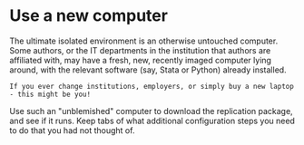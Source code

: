 # Use a new computer

The ultimate isolated environment is an otherwise untouched computer. Some authors, or the IT departments in the institution that authors are affiliated with, may have a fresh, new, recently imaged computer lying around, with the relevant software (say, Stata or Python) already installed. 

```{tip}
If you ever change institutions, employers, or simply buy a new laptop - this might be you!
```

Use such an "unblemished" computer to download the replication package, and see if it runs. Keep tabs of what additional configuration steps you need to do that you had not thought of.
